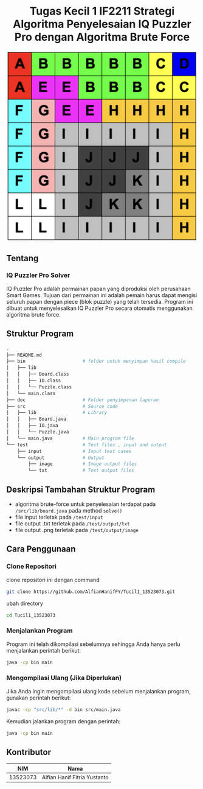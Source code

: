 <h1 align="center">Tugas Kecil 1 IF2211 Strategi Algoritma Penyelesaian IQ Puzzler Pro dengan Algoritma Brute Force</h1>

<p align="center">
  <img src="doc/overview.png" alt="overview image">
</p>

## Tentang

### IQ Puzzler Pro Solver

IQ Puzzler Pro adalah permainan papan yang diproduksi oleh perusahaan Smart Games. Tujuan dari permainan ini adalah pemain harus dapat mengisi seluruh papan dengan piece (blok puzzle) yang telah tersedia. Program ini dibuat untuk menyelesaikan IQ Puzzler Pro secara otomatis menggunakan algoritma brute force.

## Struktur Program

```bash
.
├── README.md
├── bin                     # folder untuk menyimpan hasil compile
│   ├── lib
│   │   ├── Board.class
│   │   ├── IO.class
│   │   └── Puzzle.class
│   └── main.class
├── doc                     # Folder penyimpanan laporan
├── src                     # Source code
│   ├── lib                 # Library
│   │   ├── Board.java
│   │   ├── IO.java
│   │   └── Puzzle.java
│   └── main.java           # Main program file
└── test                    # Test files , input and output
    ├── input               # Input test cases
    └── output              # Output
        ├── image           # Image output files
        └── txt             # Text output files
```

## Deskripsi Tambahan Struktur Program

- algoritma brute-force untuk penyelesaian terdapat pada `/src/lib/board.java` pada method `solve()`
- file input terletak pada `/test/input`
- file output .txt terletak pada `/test/output/txt`
- file output .png terletak pada `/test/output/image`

## Cara Penggunaan

### Clone Repositori

clone repositori ini dengan command

```sh
git clone https://github.com/AlfianHanifFY/Tucil1_13523073.git
```

ubah directory

```sh
cd Tucil1_13523073
```

### Menjalankan Program

Program ini telah dikompilasi sebelumnya sehingga Anda hanya perlu menjalankan perintah berikut:

```sh
java -cp bin main
```

### Mengompilasi Ulang (Jika Diperlukan)

Jika Anda ingin mengompilasi ulang kode sebelum menjalankan program, gunakan perintah berikut:

```sh
javac -cp "src/lib/*" -d bin src/main.java
```

Kemudian jalankan program dengan perintah:

```sh
java -cp bin main
```

## Kontributor

|   NIM    |             Nama             |
| :------: | :--------------------------: |
| 13523073 | Alfian Hanif Fitria Yustanto |
